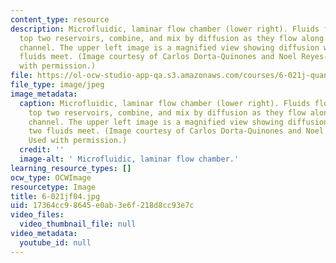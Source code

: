 ```yaml
---
content_type: resource
description: Microfluidic, laminar flow chamber (lower right). Fluids flow from the
  top two reservoirs, combine, and mix by diffusion as they flow along the center
  channel. The upper left image is a magnified view showing diffusion where the two
  fluids meet. (Image courtesy of Carlos Dorta-Quinones and Noel Reyes-Gonzalez. Used
  with permission.)
file: https://ol-ocw-studio-app-qa.s3.amazonaws.com/courses/6-021j-quantitative-physiology-cells-and-tissues-fall-2004/17364cc98645e0ab3e6f218d8cc93e7c_6-021jf04.jpg
file_type: image/jpeg
image_metadata:
  caption: Microfluidic, laminar flow chamber (lower right). Fluids flow from the
    top two reservoirs, combine, and mix by diffusion as they flow along the center
    channel. The upper left image is a magnified view showing diffusion where the
    two fluids meet. (Image courtesy of Carlos Dorta-Quinones and Noel Reyes-Gonzalez.
    Used with permission.)
  credit: ''
  image-alt: ' Microfluidic, laminar flow chamber.'
learning_resource_types: []
ocw_type: OCWImage
resourcetype: Image
title: 6-021jf04.jpg
uid: 17364cc9-8645-e0ab-3e6f-218d8cc93e7c
video_files:
  video_thumbnail_file: null
video_metadata:
  youtube_id: null
---
```

